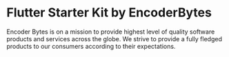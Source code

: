 # Flutter Starter Kit by EncoderBytes

Encoder Bytes is on a mission to provide highest level of quality software products and services across the globe. We strive to provide a fully fledged products to our consumers according to their expectations.
